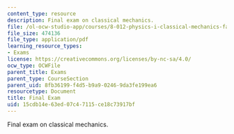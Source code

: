 ```yaml
---
content_type: resource
description: Final exam on classical mechanics.
file: /ol-ocw-studio-app/courses/8-012-physics-i-classical-mechanics-fall-2008/15cdb14e63ed07c47115ce18c73917bf_final.pdf
file_size: 474136
file_type: application/pdf
learning_resource_types:
- Exams
license: https://creativecommons.org/licenses/by-nc-sa/4.0/
ocw_type: OCWFile
parent_title: Exams
parent_type: CourseSection
parent_uid: 8fb36199-f4d5-b9a9-0246-9da3fe199ea6
resourcetype: Document
title: Final Exam
uid: 15cdb14e-63ed-07c4-7115-ce18c73917bf
---
```

Final exam on classical mechanics.
